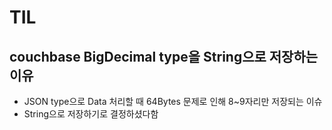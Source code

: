 # TIL

## couchbase BigDecimal type을 String으로 저장하는 이유
- JSON type으로 Data 처리할 때 64Bytes 문제로 인해 8~9자리만 저장되는 이슈
- String으로 저장하기로 결정하셨다함








